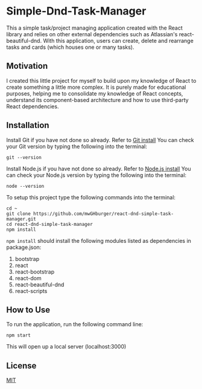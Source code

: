 # Simple-Dnd-Task-Manager

This a simple task/project managing application created with the React library and relies on other external dependencies such as Atlassian's react-beautiful-dnd. With this application, users can create, delete and rearrange tasks and cards (which houses one or many tasks).

## Motivation

I created this little project for myself to build upon my knowledge of React to create something a little more complex. It is purely made for educational purposes, helping me to consolidate my knowledge of React concepts, understand its component-based architecture and how to use third-party React dependencies.

## Installation

Install Git if you have not done so already. Refer to [Git install](https://git-scm.com/book/en/v2/Getting-Started-Installing-Git)
You can check your Git version by typing the following into the terminal:

```
git --version
```

Install Node.js if you have not done so already. Refer to [Node.js install](https://nodejs.org/en/)
You can check your Node.js version by typing the following into the terminal:

```
node --version
```

To setup this project type the following commands into the terminal:

```
cd ~
git clone https://github.com/mwGHburger/react-dnd-simple-task-manager.git
cd react-dnd-simple-task-manager
npm install
```

`npm install` should install the following modules listed as dependencies in package.json:

1. bootstrap
2. react
3. react-bootstrap
4. react-dom
5. react-beautiful-dnd
6. react-scripts

## How to Use

To run the application, run the following command line:

```
npm start
```

This will open up a local server (localhost:3000)

## License

[MIT](https://choosealicense.com/licenses/mit/)
